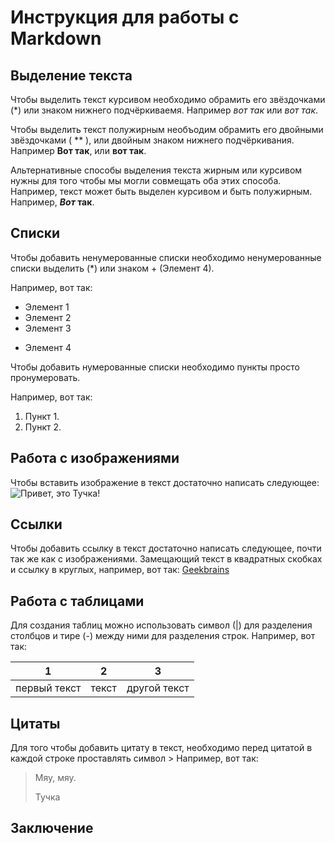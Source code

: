# Инструкция для работы с Markdown

## Выделение текста

Чтобы выделить текст курсивом необходимо обрамить его звёздочками (*) или знаком нижнего подчёркиваемя. Например *вот так* или _вот так_.

Чтобы выделить текст полужирным необъодим обрамить его двойными звёздочками ( ** ), или двойным знаком нижнего подчёркивания. Например **Вот так**, или __вот так__.

Альтернативные способы выделения текста жирным или курсивом нужны для того чтобы мы могли совмещать оба этих способа. Например, текст может быть выделен курсивом и быть полужирным. Например, __*Вот* так__.

## Списки

Чтобы добавить ненумерованные списки необходимо ненумерованные списки выделить (*) или знаком + (Элемент 4).

Например, вот так:

* Элемент 1
* Элемент 2
* Элемент 3
+ Элемент 4

Чтобы добавить нумерованные списки необходимо пункты просто пронумеровать. 

Например, вот так:

1. Пункт 1.
2. Пункт 2.

## Работа с изображениями

Чтобы вставить изображение в текст достаточно написать следующее: ![Привет, это Тучка!](tucha.jpg)
## Ссылки

Чтобы добавить ссылку в текст достаточно написать следующее, почти так же как с изображениями. Замещающий текст в квадратных скобках и ссылку в круглых, например, вот так: [Geekbrains](gb.ru)

## Работа с таблицами

Для создания таблиц можно использовать символ (|) для разделения столбцов и тире (-) между ними для разделения строк. Например, вот так:

| 1 | 2 | 3 |
| - | - | - |
| первый текст | текст | другой текст |

## Цитаты

Для того чтобы добавить цитату в текст, необходимо перед цитатой в каждой строке проставлять символ >
Например, вот так:

> Мяу, мяу.
>
> Тучка

## Заключение